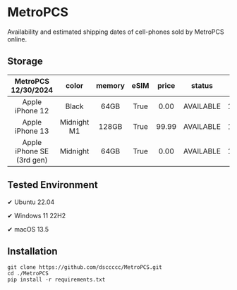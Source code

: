 # MetroPCS
Availability and estimated shipping dates of cell-phones sold by MetroPCS online.
## Storage
|MetroPCS 12/30/2024|color|memory|eSIM|price|status|shipping from|shipping to|
|:--:|:--:|:--:|:--:|:--:|:--:|:--:|:--:|
|Apple iPhone 12|Black|64GB|True|0.00|AVAILABLE|12/29/2024|01/02/2025|
|Apple iPhone 13|Midnight M1|128GB|True|99.99|AVAILABLE|12/29/2024|01/02/2025|
|Apple iPhone SE (3rd gen)|Midnight|64GB|True|0.00|AVAILABLE|12/29/2024|01/02/2025|

## Tested Environment
✔ Ubuntu 22.04

✔ Windows 11 22H2

✔ macOS 13.5
## Installation
```
git clone https://github.com/dsccccc/MetroPCS.git
cd ./MetroPCS
pip install -r requirements.txt
```
